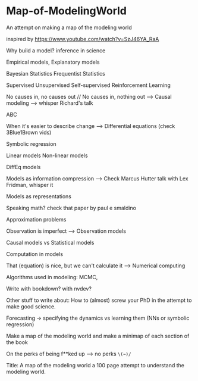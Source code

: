 # Map-of-ModelingWorld
An attempt on making a map of the modeling world

inspired by https://www.youtube.com/watch?v=SzJ46YA_RaA

Why build a model? inference in science

Empirical models, Explanatory models

Bayesian Statistics
Frequentist Statistics

Supervised Unsupervised Self-supervised Reinforcement Learning

No causes in, no causes out // No causes in, nothing out --> Causal modeling --> whisper Richard's talk

ABC

When it's easier to describe change --> Differential equations (check 3Blue1Brown vids)

Symbolic regression

Linear models
Non-linear models

DiffEq models

Models as information compression --> Check Marcus Hutter talk with Lex Fridman, whisper it

Models as representations

Speaking math? check that paper by paul e smaldino

Approximation problems

Observation is imperfect --> Observation models

Causal models vs Statistical models

Computation in models

That (equation) is nice, but we can't calculate it --> Numerical computing

Algorithms used in modeling: MCMC, 

Write with bookdown? with nvdev?

Other stuff to write about: How to (almost) screw your PhD in the attempt to make good science. 

Forecasting -> specifying the dynamics vs learning them (NNs or symbolic regression)

Make a map of the modeling world and make a minimap of each section of the book

On the perks of being f**ked up --> no perks `\(~)/`


Title: A map of the modeling world
a 100 page attempt to understand the modeling world. 

